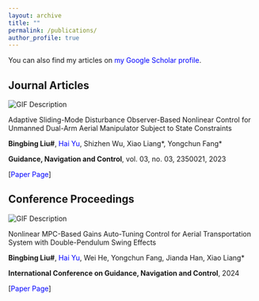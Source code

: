 ```yaml
---
layout: archive
title: ""
permalink: /publications/
author_profile: true
---
```


<!--{% if author.googlescholar %}
  You can also find my articles on <u><a href="{{author.googlescholar}}">my Google Scholar profile</a>.</u>
{% endif %}-->

You can also find my articles on <a href="https://scholar.google.com/citations?user=lm_0RJMAAAAJ&hl=zh-CN&oi=sra">my Google Scholar profile</a>.


<head>
  <link rel="stylesheet" href="styles.css">
  <style>
    a {
      text-decoration: none; /* Removes underline */
      color: blue; /* Makes the link blue */
    }

    a:hover {
      text-decoration: underline; /* Optional: adds underline on hover */
    }
  </style>
</head>

## Journal Articles

<div class="paper-container">
  <div class="media-container">
    <img src="GNC.jpg" alt="GIF Description" class="paper-image">
  </div>
  <div class="info-container">
    <p class="paper-title">Adaptive Sliding-Mode Disturbance Observer-Based Nonlinear Control for Unmanned Dual-Arm Aerial Manipulator Subject to State Constraints</p>
    <p class="authors"> <b>Bingbing Liu#</b>, <a href="https://u-hai.github.io/">Hai Yu</a>, Shizhen Wu, Xiao Liang*, Yongchun Fang*</p>
    <p class="journal"> <b>Guidance, Navigation and Control</b>, vol. 03, no. 03, 2350021, 2023 </p>
    <p class="url"> [<a href="https://www.worldscientific.com/doi/abs/10.1142/S2737480723500218">Paper Page</a>] </p>
  </div>
</div>

## Conference Proceedings

<div class="paper-container">
  <div class="media-container">
    <img src="ICGNC.jpg" alt="GIF Description" class="paper-image">
  </div>
  <div class="info-container">
    <p class="paper-title">Nonlinear MPC-Based Gains Auto-Tuning Control for Aerial Transportation System with Double-Pendulum Swing Effects</p>
    <p class="authors"> <b>Bingbing Liu#</b>, <a href="https://u-hai.github.io/">Hai Yu</a>, Wei He, Yongchun Fang, Jianda Han, Xiao Liang*</p>
    <p class="journal"> <b>International Conference on Guidance, Navigation and Control</b>, 2024 </p>
    <p class="url"> [<a href="https://link.springer.com/chapter/10.1007/978-981-96-2244-3_44">Paper Page</a>] </p>
  </div>
</div>

